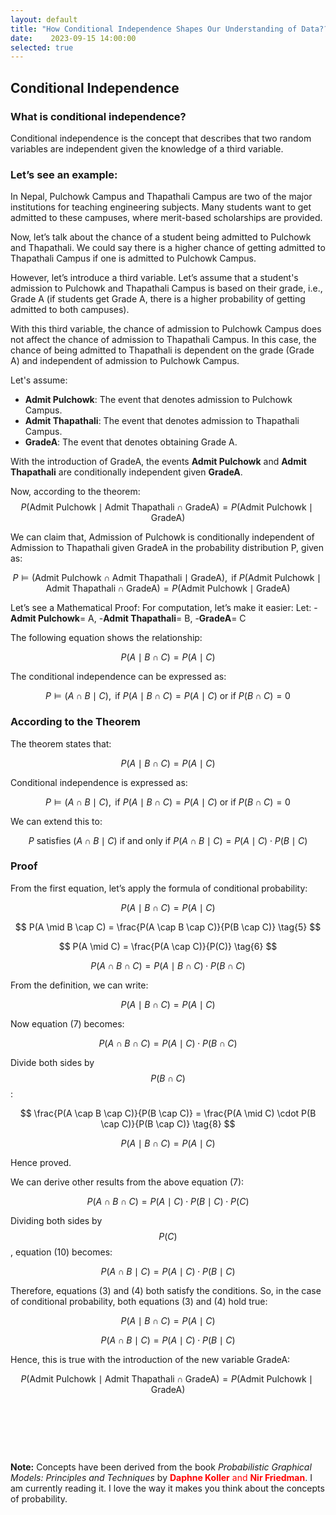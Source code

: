 ```yaml
---
layout: default
title: "How Conditional Independence Shapes Our Understanding of Data??"
date:    2023-09-15 14:00:00
selected: true
---
```


## Conditional Independence

### What is conditional independence?

Conditional independence is the concept that describes that two random variables are independent given the knowledge of a third variable.

### Let’s see an example:

In Nepal, Pulchowk Campus and Thapathali Campus are two of the major institutions for teaching engineering subjects. Many students want to get admitted to these campuses, where merit-based scholarships are provided.

Now, let’s talk about the chance of a student being admitted to Pulchowk and Thapathali. We could say there is a higher chance of getting admitted to Thapathali Campus if one is admitted to Pulchowk Campus.

However, let’s introduce a third variable. Let’s assume that a student's admission to Pulchowk and Thapathali Campus is based on their grade, i.e., Grade A (if students get Grade A, there is a higher probability of getting admitted to both campuses).

With this third variable, the chance of admission to Pulchowk Campus does not affect the chance of admission to Thapathali Campus. In this case, the chance of being admitted to Thapathali is dependent on the grade (Grade A) and independent of admission to Pulchowk Campus.

Let's assume:
- **Admit Pulchowk**: The event that denotes admission to Pulchowk Campus.
- **Admit Thapathali**: The event that denotes admission to Thapathali Campus.
- **GradeA**: The event that denotes obtaining Grade A.

With the introduction of GradeA, the events **Admit Pulchowk** and **Admit Thapathali** are conditionally independent given **GradeA**.

Now, according to the theorem:
$$
P(\text{Admit Pulchowk} \mid \text{Admit Thapathali} \cap \text{GradeA}) = P(\text{Admit Pulchowk} \mid \text{GradeA}) \tag{1}
$$

We can claim that, Admission of Pulchowk is conditionally independent of Admission to Thapathali given GradeA in the probability distribution P, given as: 

$$
P \models (\text{Admit Pulchowk} \cap \text{Admit Thapathali} \mid \text{GradeA}), \text{ if } P(\text{Admit Pulchowk} \mid \text{Admit Thapathali} \cap \text{GradeA}) = P(\text{Admit Pulchowk} \mid \text{GradeA})
$$

Let’s see a Mathematical Proof: 
For computation, let’s make it easier: 
Let:
-**Admit Pulchowk**= A,
-**Admit Thapathali**= B, 
-**GradeA**= C


The following equation shows the relationship:

$$
P(A \mid B \cap C) = P(A \mid C) \tag{3}
$$

The conditional independence can be expressed as:

$$
P \models (A \cap B \mid C), \text{ if } P(A \mid B \cap C) = P(A \mid C) \text{ or if } P(B \cap C) = 0
$$
### According to the Theorem

The theorem states that:

$$
P(A \mid B \cap C) = P(A \mid C) \tag{3}
$$

Conditional independence is expressed as:

$$
P \models (A \cap B \mid C), \text{ if } P(A \mid B \cap C) = P(A \mid C) \text{ or if } P(B \cap C) = 0
$$

We can extend this to:

$$
P \text{ satisfies } (A \cap B \mid C) \text{ if and only if } P(A \cap B \mid C) = P(A \mid C) \cdot P(B \mid C) \tag{4}
$$

### Proof

From the first equation, let’s apply the formula of conditional probability:

$$
P(A \mid B \cap C) = P(A \mid C) 
$$

$$
P(A \mid B \cap C) = \frac{P(A \cap B \cap C)}{P(B \cap C)} \tag{5}
$$

$$
P(A \mid C) = \frac{P(A \cap C)}{P(C)} \tag{6}
$$

$$
P(A \cap B \cap C) = P(A \mid B \cap C) \cdot P(B \cap C) \tag{7}
$$

From the definition, we can write:

$$
P(A \mid B \cap C) = P(A \mid C)
$$

Now equation (7) becomes:

$$
P(A \cap B \cap C) = P(A \mid C) \cdot P(B \cap C)
$$

Divide both sides by $$P(B \cap C)$$:

$$
\frac{P(A \cap B \cap C)}{P(B \cap C)} = \frac{P(A \mid C) \cdot P(B \cap C)}{P(B \cap C)} \tag{8}
$$

$$
P(A \mid B \cap C) = P(A \mid C) \tag{9}
$$

Hence proved.

We can derive other results from the above equation (7):

$$
P(A \cap B \cap C) = P(A \mid C) \cdot P(B \mid C) \cdot P(C) \tag{10}
$$

Dividing both sides by $$P(C)$$, equation (10) becomes:

$$
P(A \cap B \mid C) = P(A \mid C) \cdot P(B \mid C)
$$

Therefore, equations (3) and (4) both satisfy the conditions. So, in the case of conditional probability, both equations (3) and (4) hold true:

$$
P(A \mid B \cap C) = P(A \mid C) 
$$

$$
P(A \cap B \mid C) = P(A \mid C) \cdot P(B \mid C)
$$

Hence, this is true with the introduction of the new variable GradeA:

$$
P(\text{Admit Pulchowk} \mid \text{Admit Thapathali} \cap \text{GradeA}) = P(\text{Admit Pulchowk} \mid \text{GradeA})
$$

&nbsp;

&nbsp;

&nbsp;

**Note:** Concepts have been derived from the book *Probabilistic Graphical Models: Principles and Techniques* by<span style="color:red"> **Daphne Koller** and **Nir Friedman**</span>. I am currently reading it. I love the way it makes you think about the concepts of probability.
